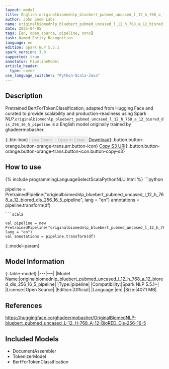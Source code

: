 ```yaml
---
layout: model
title: English originalbiomednlp_bluebert_pubmed_uncased_l_12_h_768_a_12_biored_dis_256_16_5_pipeline pipeline BertForTokenClassification from ghadeermobasher
author: John Snow Labs
name: originalbiomednlp_bluebert_pubmed_uncased_l_12_h_768_a_12_biored_dis_256_16_5_pipeline
date: 2025-04-05
tags: [en, open_source, pipeline, onnx]
task: Named Entity Recognition
language: en
edition: Spark NLP 5.5.1
spark_version: 3.0
supported: true
annotator: PipelineModel
article_header:
  type: cover
use_language_switcher: "Python-Scala-Java"
---
```


## Description

Pretrained BertForTokenClassification, adapted from Hugging Face and curated to provide scalability and production-readiness using Spark NLP.`originalbiomednlp_bluebert_pubmed_uncased_l_12_h_768_a_12_biored_dis_256_16_5_pipeline` is a English model originally trained by ghadeermobasher.

{:.btn-box}
<button class="button button-orange" disabled>Live Demo</button>
<button class="button button-orange" disabled>Open in Colab</button>
[Download](https://s3.amazonaws.com/auxdata.johnsnowlabs.com/public/models/originalbiomednlp_bluebert_pubmed_uncased_l_12_h_768_a_12_biored_dis_256_16_5_pipeline_en_5.5.1_3.0_1743865888004.zip){:.button.button-orange.button-orange-trans.arr.button-icon}
[Copy S3 URI](s3://auxdata.johnsnowlabs.com/public/models/originalbiomednlp_bluebert_pubmed_uncased_l_12_h_768_a_12_biored_dis_256_16_5_pipeline_en_5.5.1_3.0_1743865888004.zip){:.button.button-orange.button-orange-trans.button-icon.button-copy-s3}

## How to use



<div class="tabs-box" markdown="1">
{% include programmingLanguageSelectScalaPythonNLU.html %}
```python

pipeline = PretrainedPipeline("originalbiomednlp_bluebert_pubmed_uncased_l_12_h_768_a_12_biored_dis_256_16_5_pipeline", lang = "en")
annotations =  pipeline.transform(df)   

```
```scala

val pipeline = new PretrainedPipeline("originalbiomednlp_bluebert_pubmed_uncased_l_12_h_768_a_12_biored_dis_256_16_5_pipeline", lang = "en")
val annotations = pipeline.transform(df)

```
</div>

{:.model-param}
## Model Information

{:.table-model}
|---|---|
|Model Name:|originalbiomednlp_bluebert_pubmed_uncased_l_12_h_768_a_12_biored_dis_256_16_5_pipeline|
|Type:|pipeline|
|Compatibility:|Spark NLP 5.5.1+|
|License:|Open Source|
|Edition:|Official|
|Language:|en|
|Size:|407.1 MB|

## References

https://huggingface.co/ghadeermobasher/OriginalBiomedNLP-bluebert_pubmed_uncased_L-12_H-768_A-12-BioRED_Dis-256-16-5

## Included Models

- DocumentAssembler
- TokenizerModel
- BertForTokenClassification